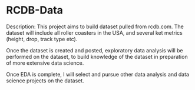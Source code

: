 # RCDB-Data
Description:
This project aims to build dataset pulled from rcdb.com.  The dataset will include all roller coasters in the USA, and several ket metrics (height, drop, track type etc).

Once the dataset is created and posted, exploratory data analysis will be performed on the dataset, to build knowledge of the dataset in preparation of more extensive data science.

Once EDA is complete, I will select and pursue other data analysis and data science projects on the dataset.

